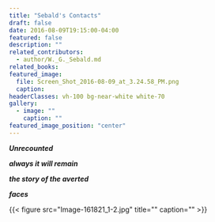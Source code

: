 ```yaml
---
title: "Sebald's Contacts"
draft: false
date: 2016-08-09T19:15:00-04:00
featured: false
description: ""
related_contributors:
  - author/W._G._Sebald.md
related_books:
featured_image:
  file: Screen_Shot_2016-08-09_at_3.24.58_PM.png
  caption:
headerClasses: vh-100 bg-near-white white-70
gallery:
  - image: ""
    caption: ""
featured_image_position: "center"
---
```


**_Unrecounted_**

**_always it will remain_**

**_the story of the averted_**

**_faces_**


{{< figure src="Image-161821_1-2.jpg" title="" caption="" >}}
